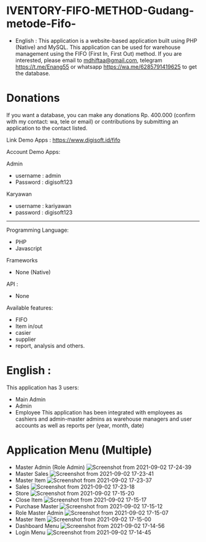 # IVENTORY-FIFO-METHOD-Gudang-metode-Fifo-
* English : 
This application is a website-based application built using PHP (Native) and MySQL. This application can be used for warehouse management using the FIFO (First In, First Out) method. If you are interested, please email to mdhiftaa@gmail.com, telegram https://t.me/Enang55 or whatsapp https://wa.me/6285791419625 to get the database.

# Donations
If you want a database, you can make any donations Rp. 400.000 (confirm with my contact: wa, tele or email) or contributions by submitting an application to the contact listed.

Link Demo Apps : https://www.digisoft.id/fifo 

Account Demo Apps:

Admin
- username : admin
- Password : digisoft123

Karyawan
- username : kariyawan
- password : digisoft123

-----------------------------------------------------------------------------------------------------------------------
Programming Language:
- PHP
- Javascript

Frameworks
- None (Native)

API :
- None

Available features:
- FIFO
- Item in/out
- casier
- supplier
- report, analysis and others.


# English :
This application has 3 users:
- Main Admin
- Admin
- Employee
This application has been integrated with employees as cashiers and admin-master admins as warehouse managers and user accounts as well as reports per (year, month, date)

# Application Menu (Multiple)
* Master Admin (Role Admin)
![Screenshot from 2021-09-02 17-24-39](https://user-images.githubusercontent.com/55729354/131829987-d98b4b23-103f-439a-b252-cb3edd3824a6.png)
* Master Sales
![Screenshot from 2021-09-02 17-23-41](https://user-images.githubusercontent.com/55729354/131829989-39af5f95-3eeb-4392-9d64-6aeaf13f137c.png)
* Master Item
![Screenshot from 2021-09-02 17-23-37](https://user-images.githubusercontent.com/55729354/131829991-cd331e90-8dc2-483c-b369-293a5f3c20ac.png)
* Sales
![Screenshot from 2021-09-02 17-23-18](https://user-images.githubusercontent.com/55729354/131829993-6698fb7f-bf6b-45d9-a741-ce62f0734ad5.png)
* Store
![Screenshot from 2021-09-02 17-15-20](https://user-images.githubusercontent.com/55729354/131829996-86b9e4ce-9f73-4f0e-bee3-6426f7dbf142.png)
* Close Item
![Screenshot from 2021-09-02 17-15-17](https://user-images.githubusercontent.com/55729354/131829999-215128f4-6aec-4c85-acef-b46cf596e4be.png)
* Purchase Master
![Screenshot from 2021-09-02 17-15-12](https://user-images.githubusercontent.com/55729354/131830003-99b4eafc-c7b7-46af-ae95-12090df9d39e.png)
* Role Master Admin
![Screenshot from 2021-09-02 17-15-07](https://user-images.githubusercontent.com/55729354/131830004-774fc9fa-0b49-4c1c-bb37-b52a4582c01d.png)
* Master Item
![Screenshot from 2021-09-02 17-15-00](https://user-images.githubusercontent.com/55729354/131830005-3b9f7a3c-6a41-4204-b187-493b5d15b617.png)
* Dashboard Menu
![Screenshot from 2021-09-02 17-14-56](https://user-images.githubusercontent.com/55729354/131830007-671dfaeb-508a-4b7d-8439-1dd461b5b8c2.png)
* Login Menu
![Screenshot from 2021-09-02 17-14-45](https://user-images.githubusercontent.com/55729354/131830010-92089b2a-ad6a-4fb3-9329-0644f4b398bf.png)
